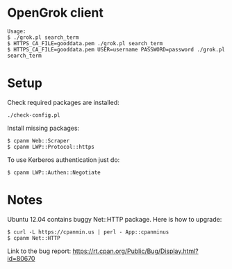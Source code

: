 OpenGrok client
===============
```
Usage: 
$ ./grok.pl search_term
$ HTTPS_CA_FILE=gooddata.pem ./grok.pl search_term
$ HTTPS_CA_FILE=gooddata.pem USER=username PASSWORD=password ./grok.pl search_term
```

Setup
=====
Check required packages are installed:
```
./check-config.pl
```
Install missing packages:
```
$ cpanm Web::Scraper
$ cpanm LWP::Protocol::https
```
To use Kerberos authentication just do:
```
$ cpanm LWP::Authen::Negotiate 
```

Notes
=====
Ubuntu 12.04 contains buggy Net::HTTP package. Here is how to upgrade:
```
$ curl -L https://cpanmin.us | perl - App::cpanminus
$ cpanm Net::HTTP
```
Link to the bug report: https://rt.cpan.org/Public/Bug/Display.html?id=80670
